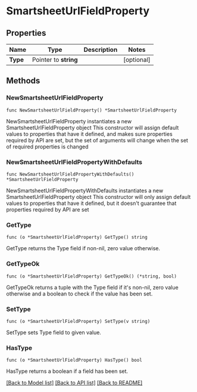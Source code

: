 # SmartsheetUrlFieldProperty

## Properties

Name | Type | Description | Notes
------------ | ------------- | ------------- | -------------
**Type** | Pointer to **string** |  | [optional] 

## Methods

### NewSmartsheetUrlFieldProperty

`func NewSmartsheetUrlFieldProperty() *SmartsheetUrlFieldProperty`

NewSmartsheetUrlFieldProperty instantiates a new SmartsheetUrlFieldProperty object
This constructor will assign default values to properties that have it defined,
and makes sure properties required by API are set, but the set of arguments
will change when the set of required properties is changed

### NewSmartsheetUrlFieldPropertyWithDefaults

`func NewSmartsheetUrlFieldPropertyWithDefaults() *SmartsheetUrlFieldProperty`

NewSmartsheetUrlFieldPropertyWithDefaults instantiates a new SmartsheetUrlFieldProperty object
This constructor will only assign default values to properties that have it defined,
but it doesn't guarantee that properties required by API are set

### GetType

`func (o *SmartsheetUrlFieldProperty) GetType() string`

GetType returns the Type field if non-nil, zero value otherwise.

### GetTypeOk

`func (o *SmartsheetUrlFieldProperty) GetTypeOk() (*string, bool)`

GetTypeOk returns a tuple with the Type field if it's non-nil, zero value otherwise
and a boolean to check if the value has been set.

### SetType

`func (o *SmartsheetUrlFieldProperty) SetType(v string)`

SetType sets Type field to given value.

### HasType

`func (o *SmartsheetUrlFieldProperty) HasType() bool`

HasType returns a boolean if a field has been set.


[[Back to Model list]](../README.md#documentation-for-models) [[Back to API list]](../README.md#documentation-for-api-endpoints) [[Back to README]](../README.md)


